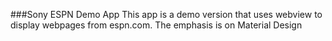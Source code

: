 ###Sony ESPN Demo App
	This app is a demo version that uses webview to display webpages from espn.com. The emphasis is on Material Design
